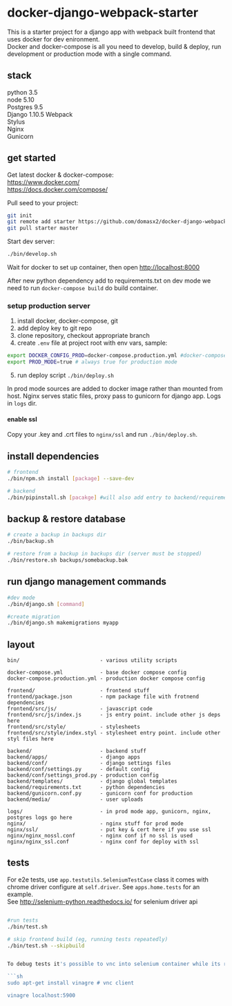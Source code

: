 # docker-django-webpack-starter

This is a starter project for a django app with webpack built frontend that uses docker for dev enironment.  
Docker and docker-compose is all you need to develop, build & deploy, run development or production mode with a single command.

## stack
python 3.5  
node 5.10  
Postgres 9.5  
Django  1.10.5
Webpack  
Stylus   
Nginx  
Gunicorn


## get started

Get latest docker & docker-compose:  
https://www.docker.com/  
https://docs.docker.com/compose/

Pull seed to your project:
```sh
git init
git remote add starter https://github.com/domasx2/docker-django-webpack-starter.git
git pull starter master
```

Start dev server:
```sh
./bin/develop.sh
```
Wait for docker to set up container, then open [http://localhost:8000](http://localhost:8000)

After new python dependency add to requirements.txt on dev mode we need to run `docker-compose build` do build container.

### setup production server

1. install docker, docker-compose, git
2. add deploy key to git repo
3. clone repository, checkout appropriate branch
4. create `.env` file at project root with env vars, sample:
```sh
export DOCKER_CONFIG_PROD=docker-compose.production.yml #docker-compose file to use
export PROD_MODE=true # always true for production mode
```
5. run deploy script `./bin/deploy.sh`  

In prod mode sources are added to docker image rather than mounted from host. Nginx serves static files, proxy pass to gunicorn for django app. Logs in `logs` dir.



#### enable ssl
Copy your .key and .crt files to `nginx/ssl` and run `./bin/deploy.sh`.

## install dependencies
```sh
# frontend
./bin/npm.sh install [package] --save-dev

# backend
./bin/pipinstall.sh [pacakge] #will also add entry to backend/requirements.txt
```

## backup & restore database

```sh
# create a backup in backups dir
./bin/backup.sh

# restore from a backup in backups dir (server must be stopped)
./bin/restore.sh backups/somebackup.bak
```

## run django management commands
```sh
#dev mode
./bin/django.sh [command]

#create migration
./bin/django.sh makemigrations myapp

```

## layout

```
bin/                          - various utility scripts

docker-compose.yml            - base docker compose config
docker-compose.production.yml - production docker compose config

frontend/                     - frontend stuff
frontend/package.json         - npm package file with frotnend dependencies
frontend/src/js/              - javascript code
frontend/src/js/index.js      - js entry point. include other js deps here
frontend/src/style/           - stylesheets       
frontend/src/style/index.styl - stylesheet entry point. include other styl files here

backend/                      - backend stuff
backend/apps/                 - django apps
backend/conf/                 - django settings files
backend/conf/settings.py      - default config
backend/conf/settings_prod.py - production config
backend/templates/            - django global templates
backend/requirements.txt      - python dependencies
backend/gunicorn.conf.py      - gunicorn conf for production
backend/media/                - user uploads

logs/                         - in prod mode app, gunicorn, nginx, postgres logs go here
nginx/                        - nginx stuff for prod mode
nginx/ssl/                    - put key & cert here if you use ssl
nginx/nginx_nossl.conf        - nginx conf if no ssl is used
nginx/nginx_ssl.conf          - nginx conf for deploy with ssl
```


## tests

For e2e tests, use `app.testutils.SeleniumTestCase` class it comes with chrome driver configure at `self.driver`. See `apps.home.tests` for an example.  
See http://selenium-python.readthedocs.io/ for selenium driver api

```sh

#run tests
./bin/test.sh

# skip frontend build (eg, running tests repeatedly)
./bin/test.sh --skipbuild


To debug tests it's possible to vnc into selenium container while its running at localhost:5900 and view the browser. Password is `secret`.

```sh
sudo apt-get install vinagre # vnc client

vinagre localhost:5900
```
